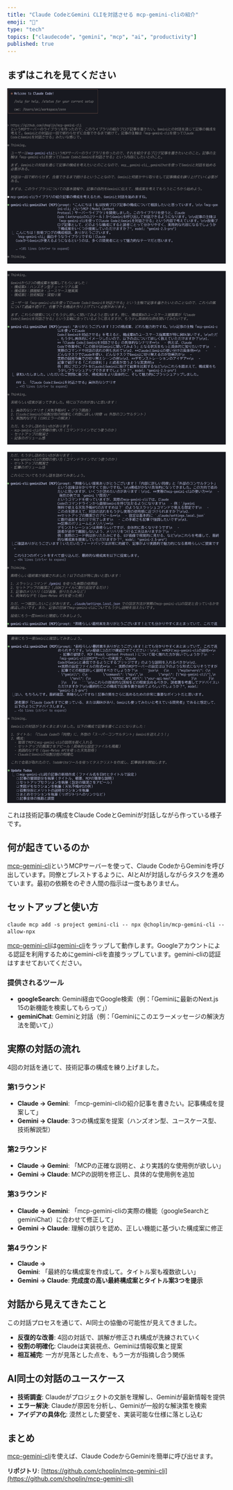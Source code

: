 ```yaml
---
title: "Claude CodeとGemini CLIを対話させる mcp-gemini-cliの紹介"
emoji: "🤖"
type: "tech"
topics: ["claudecode", "gemini", "mcp", "ai", "productivity"]
published: true
---
```


## まずはこれを見てください

![最初の依頼](/images/mcp-gemini-cli-dialogue-1.png)

![Geminiからの提案1](/images/mcp-gemini-cli-dialogue-2.png)

![Geminiからの提案2](/images/mcp-gemini-cli-dialogue-3.png)

![Geminiからの提案3](/images/mcp-gemini-cli-dialogue-4.png)

これは技術記事の構成をClaude CodeとGeminiが対話しながら作っている様子です。

## 何が起きているのか

[mcp-gemini-cli](https://github.com/choplin/mcp-gemini-cli)というMCPサーバーを使って、Claude CodeからGeminiを呼び出しています。同僚とブレストするように、AIとAIが対話しながらタスクを進めています。最初の依頼をのぞき人間の指示は一度もありません。

## セットアップと使い方

```console
claude mcp add -s project gemini-cli -- npx @choplin/mcp-gemini-cli --allow-npx
```

[mcp-gemini-cli](https://github.com/choplin/mcp-gemini-cli)は[gemini-cli](https://github.com/google-gemini/gemini-cli)をラップして動作します。Googleアカウントによる認証を利用するためにgemini-cliを直接ラップしています。gemini-cliの認証はすませておいてください。

### 提供されるツール

- **googleSearch**: Gemini経由でGoogle検索（例：「Geminiに最新のNext.js 15の新機能を検索してもらって」）
- **geminiChat**: Geminiと対話（例：「Geminiにこのエラーメッセージの解決方法を聞いて」）

## 実際の対話の流れ

4回の対話を通じて、技術記事の構成を練り上げました。

### 第1ラウンド

- **Claude → Gemini**: 「mcp-gemini-cliの紹介記事を書きたい。記事構成を提案して」
- **Gemini → Claude**: 3つの構成案を提案（ハンズオン型、ユースケース型、技術解説型）

### 第2ラウンド

- **Claude → Gemini**: 「MCPの正確な説明と、より実践的な使用例が欲しい」
- **Gemini → Claude**: MCPの説明を修正し、具体的な使用例を追加

### 第3ラウンド

- **Claude → Gemini**: 「mcp-gemini-cliの実際の機能（googleSearchとgeminiChat）に合わせて修正して」
- **Gemini → Claude**: 理解の誤りを認め、正しい機能に基づいた構成案に修正

### 第4ラウンド

- **Claude → Gemini**: 「最終的な構成案を作成して。タイトル案も複数欲しい」
- **Gemini → Claude**: **完成度の高い最終構成案とタイトル案3つを提示**

## 対話から見えてきたこと

この対話プロセスを通じて、AI同士の協働の可能性が見えてきました。

- **反復的な改善**: 4回の対話で、誤解が修正され構成が洗練されていく
- **役割の明確化**: Claudeは実装視点、Geminiは情報収集と提案
- **相互補完**: 一方が見落とした点を、もう一方が指摘し合う関係

## AI同士の対話のユースケース

- **技術調査**: Claudeがプロジェクトの文脈を理解し、Geminiが最新情報を提供
- **エラー解決**: Claudeが原因を分析し、Geminiが一般的な解決策を検索
- **アイデアの具体化**: 漠然とした要望を、実装可能な仕様に落とし込む

## まとめ

[mcp-gemini-cli](https://github.com/choplin/mcp-gemini-cli)を使えば、Claude CodeからGeminiを簡単に呼び出せます。

**リポジトリ**: [https://github.com/choplin/mcp-gemini-cli](https://github.com/choplin/mcp-gemini-cli)
